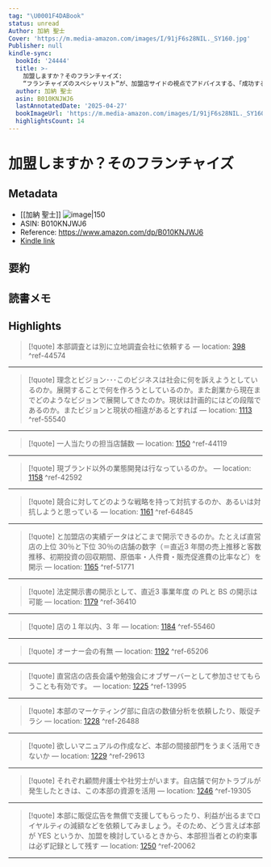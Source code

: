 ```yaml
---
tag: "\U0001F4DABook"
status: unread
Author: 加納 聖士
Cover: 'https://m.media-amazon.com/images/I/91jF6s28NIL._SY160.jpg'
Publisher: null
kindle-sync:
  bookId: '24444'
  title: >-
    加盟しますか？そのフランチャイズ:
    “フランチャイズのスペシャリスト”が、加盟店サイドの視点でアドバイスする、「成功するフランチャイズ」と「失敗するフランチャイズ」
  author: 加納 聖士
  asin: B010KNJWJ6
  lastAnnotatedDate: '2025-04-27'
  bookImageUrl: 'https://m.media-amazon.com/images/I/91jF6s28NIL._SY160.jpg'
  highlightsCount: 14
---
```

# 加盟しますか？そのフランチャイズ
## Metadata
* [[加納 聖士]]
![image|150](https://m.media-amazon.com/images/I/91jF6s28NIL._SY160.jpg)
* ASIN: B010KNJWJ6
* Reference: https://www.amazon.com/dp/B010KNJWJ6
* [Kindle link](kindle://book?action=open&asin=B010KNJWJ6)
## 要約
## 読書メモ
## Highlights
>[!quote]
>本部調査とは別に立地調査会社に依頼する — location: [398](kindle://book?action=open&asin=B010KNJWJ6&location=398) ^ref-44574

---
>[!quote]
>理念とビジョン･･･このビジネスは社会に何を訴えようとしているのか。展開することで何を作ろうとしているのか。また創業から現在までどのようなビジョンで展開してきたのか。現状は計画的にはどの段階であるのか。またビジョンと現状の相違があるとすれば — location: [1113](kindle://book?action=open&asin=B010KNJWJ6&location=1113) ^ref-55540

---
>[!quote]
>一人当たりの担当店舗数 — location: [1150](kindle://book?action=open&asin=B010KNJWJ6&location=1150) ^ref-44119

---
>[!quote]
>現ブランド以外の業態開発は行なっているのか。 — location: [1158](kindle://book?action=open&asin=B010KNJWJ6&location=1158) ^ref-42592

---
>[!quote]
>競合に対してどのような戦略を持って対抗するのか、あるいは対抗しようと思っている — location: [1161](kindle://book?action=open&asin=B010KNJWJ6&location=1161) ^ref-64845

---
>[!quote]
>と加盟店の実績データはどこまで開示できるのか。たとえば直営店の上位 30％と下位 30％の店舗の数字（＝直近3 年間の売上推移と客数推移、初期投資の回収期間、原価率・人件費・販売促進費の比率など）を開示 — location: [1165](kindle://book?action=open&asin=B010KNJWJ6&location=1165) ^ref-51771

---
>[!quote]
>法定開示書の開示として、直近3 事業年度 の PLと BS の開示は可能 — location: [1179](kindle://book?action=open&asin=B010KNJWJ6&location=1179) ^ref-36410

---
>[!quote]
>店の１年以内、3 年 — location: [1184](kindle://book?action=open&asin=B010KNJWJ6&location=1184) ^ref-55460

---
>[!quote]
>オーナー会の有無 — location: [1192](kindle://book?action=open&asin=B010KNJWJ6&location=1192) ^ref-65206

---
>[!quote]
>直営店の店長会議や勉強会にオブザーバーとして参加させてもらうことも有効です。 — location: [1225](kindle://book?action=open&asin=B010KNJWJ6&location=1225) ^ref-13995

---
>[!quote]
>本部のマーケティング部に自店の数値分析を依頼したり、販促チラシ — location: [1228](kindle://book?action=open&asin=B010KNJWJ6&location=1228) ^ref-26488

---
>[!quote]
>欲しいマニュアルの作成など、本部の間接部門をうまく活用できないか — location: [1229](kindle://book?action=open&asin=B010KNJWJ6&location=1229) ^ref-29613

---
>[!quote]
>それぞれ顧問弁護士や社労士がいます。自店舗で何かトラブルが発生したときは、この本部の資源を活用 — location: [1246](kindle://book?action=open&asin=B010KNJWJ6&location=1246) ^ref-19305

---
>[!quote]
>本部に販促広告を無償で支援してもらったり、利益が出るまでロイヤルティの減額などを依頼してみましょう。そのため、どう言えば本部 が YES というか、加盟を検討しているときから、本部担当者との約束事は必ず記録として残す — location: [1250](kindle://book?action=open&asin=B010KNJWJ6&location=1250) ^ref-20062

---
